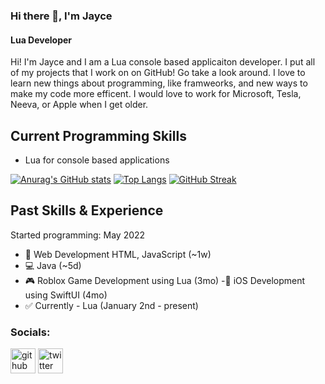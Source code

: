 ### Hi there 👋, I'm Jayce
#### Lua Developer

Hi! I'm Jayce and I am a Lua console based applicaiton developer. I put all of my projects that I work on on GitHub! Go take a look around. I love to learn new things about programming, like framweorks, and new ways to make my code more efficent. I would love to work for Microsoft, Tesla, Neeva, or Apple when I get older. 

## Current Programming Skills
- Lua for console based applications

[![Anurag's GitHub stats](https://github-readme-stats.vercel.app/api?username=jSagvold28)](https://github.com/anuraghazra/github-readme-stats)
[![Top Langs](https://github-readme-stats.vercel.app/api/top-langs/?username=jSagvold28&layout=compact)](https://github.com/anuraghazra/github-readme-stats)
[![GitHub Streak](https://streak-stats.demolab.com/?user=jSagvold28&theme=light)](https://git.io/streak-stats)

## Past Skills & Experience
Started programming: May 2022

- 📶 Web Development HTML, JavaScript (~1w)
- 💻 Java (~5d)
- 🎮 Roblox Game Development using Lua (3mo)
-📱 iOS Development using SwiftUI (4mo)
- ✅ Currently - Lua (January 2nd - present)

### Socials:
[<img src='https://cdn.jsdelivr.net/npm/simple-icons@3.0.1/icons/github.svg' alt='github' height='40'>](https://github.com/jSagvold28)  [<img src='https://cdn.jsdelivr.net/npm/simple-icons@3.0.1/icons/twitter.svg' alt='twitter' height='40'>](https://twitter.com/jaycesagvold2)  
